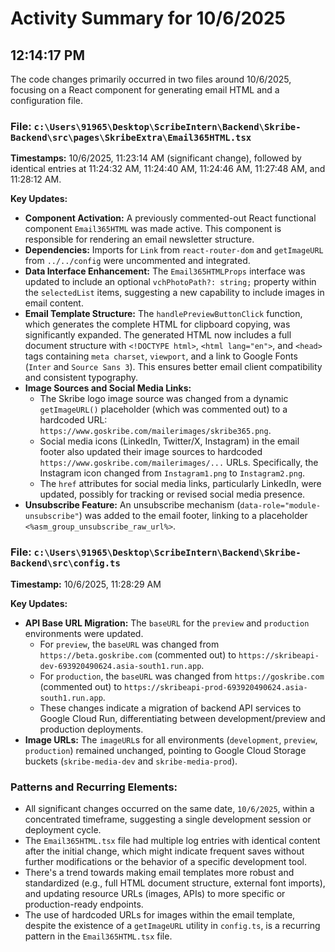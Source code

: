 # Activity Summary for 10/6/2025

## 12:14:17 PM
The code changes primarily occurred in two files around 10/6/2025, focusing on a React component for generating email HTML and a configuration file.

### File: `c:\Users\91965\Desktop\ScribeIntern\Backend\Skribe-Backend\src\pages\SkribeExtra\Email365HTML.tsx`
**Timestamps:** 10/6/2025, 11:23:14 AM (significant change), followed by identical entries at 11:24:32 AM, 11:24:40 AM, 11:24:46 AM, 11:27:48 AM, and 11:28:12 AM.

**Key Updates:**
*   **Component Activation:** A previously commented-out React functional component `Email365HTML` was made active. This component is responsible for rendering an email newsletter structure.
*   **Dependencies:** Imports for `Link` from `react-router-dom` and `getImageURL` from `../../config` were uncommented and integrated.
*   **Data Interface Enhancement:** The `Email365HTMLProps` interface was updated to include an optional `vchPhotoPath?: string;` property within the `selectedList` items, suggesting a new capability to include images in email content.
*   **Email Template Structure:** The `handlePreviewButtonClick` function, which generates the complete HTML for clipboard copying, was significantly expanded. The generated HTML now includes a full document structure with `<!DOCTYPE html>`, `<html lang="en">`, and `<head>` tags containing `meta charset`, `viewport`, and a link to Google Fonts (`Inter` and `Source Sans 3`). This ensures better email client compatibility and consistent typography.
*   **Image Sources and Social Media Links:**
    *   The Skribe logo image source was changed from a dynamic `getImageURL()` placeholder (which was commented out) to a hardcoded URL: `https://www.goskribe.com/mailerimages/skribe365.png`.
    *   Social media icons (LinkedIn, Twitter/X, Instagram) in the email footer also updated their image sources to hardcoded `https://www.goskribe.com/mailerimages/...` URLs. Specifically, the Instagram icon changed from `Instagram1.png` to `Instagram2.png`.
    *   The `href` attributes for social media links, particularly LinkedIn, were updated, possibly for tracking or revised social media presence.
*   **Unsubscribe Feature:** An unsubscribe mechanism (`data-role="module-unsubscribe"`) was added to the email footer, linking to a placeholder `<%asm_group_unsubscribe_raw_url%>`.

### File: `c:\Users\91965\Desktop\ScribeIntern\Backend\Skribe-Backend\src\config.ts`
**Timestamp:** 10/6/2025, 11:28:29 AM

**Key Updates:**
*   **API Base URL Migration:** The `baseURL` for the `preview` and `production` environments were updated.
    *   For `preview`, the `baseURL` was changed from `https://beta.goskribe.com` (commented out) to `https://skribeapi-dev-693920490624.asia-south1.run.app`.
    *   For `production`, the `baseURL` was changed from `https://goskribe.com` (commented out) to `https://skribeapi-prod-693920490624.asia-south1.run.app`.
    *   These changes indicate a migration of backend API services to Google Cloud Run, differentiating between development/preview and production deployments.
*   **Image URLs:** The `imageURL`s for all environments (`development`, `preview`, `production`) remained unchanged, pointing to Google Cloud Storage buckets (`skribe-media-dev` and `skribe-media-prod`).

### Patterns and Recurring Elements:
*   All significant changes occurred on the same date, `10/6/2025`, within a concentrated timeframe, suggesting a single development session or deployment cycle.
*   The `Email365HTML.tsx` file had multiple log entries with identical content after the initial change, which might indicate frequent saves without further modifications or the behavior of a specific development tool.
*   There's a trend towards making email templates more robust and standardized (e.g., full HTML document structure, external font imports), and updating resource URLs (images, APIs) to more specific or production-ready endpoints.
*   The use of hardcoded URLs for images within the email template, despite the existence of a `getImageURL` utility in `config.ts`, is a recurring pattern in the `Email365HTML.tsx` file.